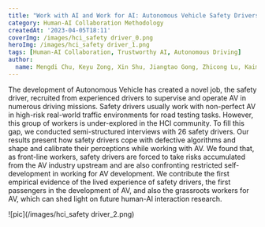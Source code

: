 ```yaml
---
title: "Work with AI and Work for AI: Autonomous Vehicle Safety Drivers' Lived Experiences"
category: Human-AI Collaboration Methodology
createdAt: '2023-04-05T18:11'
coverImg: /images/hci_safety driver_0.png
heroImg: /images/hci_safety driver_1.png
tags: [Human-AI Collaboration, Trustworthy AI, Autonomous Driving]
author:
  name: Mengdi Chu, Keyu Zong, Xin Shu, Jiangtao Gong, Zhicong Lu, Kaimin Guo, Guyue Zhou
---
```

The development of Autonomous Vehicle has created a novel job, the safety driver, recruited from experienced drivers to supervise and operate AV in numerous driving missions. Safety drivers usually work with non-perfect AV in high-risk real-world traffic environments for road testing tasks. However, this group of workers is under-explored in the HCI community. To fill this gap, we conducted semi-structured interviews with 26 safety drivers. Our results present how safety drivers cope with defective algorithms and shape and calibrate their perceptions while working with AV. We found that, as front-line workers, safety drivers are forced to take risks accumulated from the AV industry upstream and are also confronting restricted self-development in working for AV development. We contribute the first empirical evidence of the lived experience of safety drivers, the first passengers in the development of AV, and also the grassroots workers for AV, which can shed light on future human-AI interaction research.

![pic](/images/hci_safety driver_2.png)
